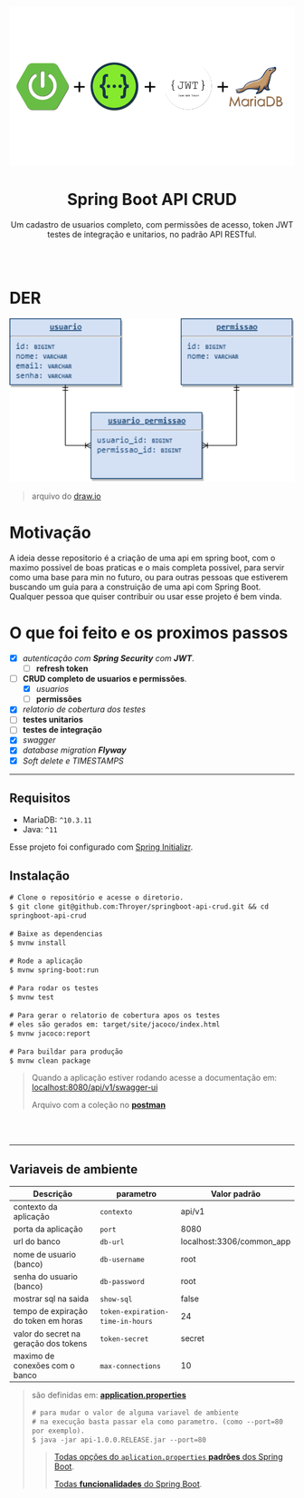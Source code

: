 <p align="center">
  <a href="https://github.com/Throyer" target="blank"><img src="./assets/tecnologias.png" width="560" alt="Tecnologias" /></a>
</p>

<h1 align="center">Spring Boot API CRUD</h1>
<p align="center">
  Um cadastro de usuarios completo, com permissões de acesso, token JWT testes de integração e unitarios, no padrão API RESTful.
</p>
<br>
<br>

# DER

<img src="./der/spring_boot_crud_der.png" width="560" alt="DER" />

> arquivo do [draw.io](./der/spring_boot_crud_der.drawio)

# Motivação

<p>
  A ideia desse repositorio é a criação de uma api em spring boot,
  com o maximo possivel de boas praticas e o mais completa possivel,
  para servir como uma base para min no futuro, ou para outras pessoas
  que estiverem buscando um guia para a construição de uma api com Spring Boot.
  Qualquer pessoa que quiser contribuir ou usar esse projeto é bem vinda.
</p>

# O que foi feito e os proximos passos

- [x] _autenticação com **Spring Security** com **JWT**_.
  - [ ] **refresh token**
- [ ] **CRUD completo de usuarios e permissões**.
  - [x] _usuarios_
  - [ ] **permissões**
- [X] _relatorio de cobertura dos testes_
- [ ] **testes unitarios**
- [ ] **testes de integração**
- [x] _swagger_
- [x] _database migration **Flyway**_
- [x] _Soft delete e TIMESTAMPS_

---

## Requisitos

- MariaDB: `^10.3.11`
- Java: `^11`

Esse projeto foi configurado com [Spring Initializr](https://start.spring.io/).

## Instalação

```shell
# Clone o repositório e acesse o diretorio.
$ git clone git@github.com:Throyer/springboot-api-crud.git && cd springboot-api-crud

# Baixe as dependencias
$ mvnw install

# Rode a aplicação
$ mvnw spring-boot:run

# Para rodar os testes
$ mvnw test

# Para gerar o relatorio de cobertura apos os testes
# eles são gerados em: target/site/jacoco/index.html
$ mvnw jacoco:report

# Para buildar para produção
$ mvnw clean package
```

> Quando a aplicação estiver rodando acesse a documentação em:
> [localhost:8080/api/v1/swagger-ui](http://localhost:8080/api/v1/swagger-ui.html)
>
> Arquivo com a coleção no [**postman**](./postman/crud_api.postman_collection.json)


<br>
<br>

---

## Variaveis de ambiente

| **Descrição**                         | **parametro**                    | **Valor padrão**          |
| ------------------------------------- | -------------------------------- | ------------------------- |
| contexto da aplicação                 | `contexto`                       | api/v1                    |
| porta da aplicação                    | `port`                           | 8080                      |
| url do banco                          | `db-url`                         | localhost:3306/common_app |
| nome de usuario (banco)               | `db-username`                    | root                      |
| senha do usuario (banco)              | `db-password`                    | root                      |
| mostrar sql na saida                  | `show-sql`                       | false                     |
| tempo de expiração do token em horas  | `token-expiration-time-in-hours` | 24                        |
| valor do secret na geração dos tokens | `token-secret`                   | secret                    |
| maximo de conexões com o banco        | `max-connections`                | 10                        |

> são definidas em: [**application.properties**](./src/main/resources/application.properties)
>
> ```shell
> # para mudar o valor de alguma variavel de ambiente
> # na execução basta passar ela como parametro. (como --port=80 por exemplo).
> $ java -jar api-1.0.0.RELEASE.jar --port=80
> ```
>
> > [Todas opções do `aplication.properties` **padrões** dos Spring Boot](https://docs.spring.io/spring-boot/docs/current/reference/html/common-application-properties.html).
> >
> > [Todas **funcionalidades** do Spring Boot](https://docs.spring.io/spring-boot/docs/current/reference/html/spring-boot-features.html).
